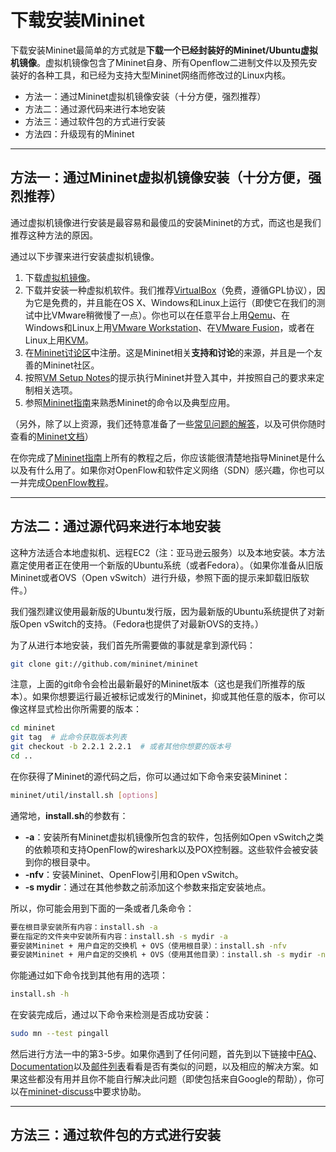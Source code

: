 # 下载安装Mininet

下载安装Mininet最简单的方式就是**下载一个已经封装好的Mininet/Ubuntu虚拟机镜像**。虚拟机镜像包含了Mininet自身、所有Openflow二进制文件以及预先安装好的各种工具，和已经为支持大型Mininet网络而修改过的Linux内核。

+ 方法一：通过Mininet虚拟机镜像安装（十分方便，强烈推荐）
+ 方法二：通过源代码来进行本地安装
+ 方法三：通过软件包的方式进行安装
+ 方法四：升级现有的Mininet

---

## 方法一：通过Mininet虚拟机镜像安装（十分方便，强烈推荐）
通过虚拟机镜像进行安装是最容易和最傻瓜的安装Mininet的方式，而这也是我们推荐这种方法的原因。

通过以下步骤来进行安装虚拟机镜像。

1. 下载[虚拟机镜像](https://github.com/mininet/mininet/wiki/Mininet-VM-Images)。
2. 下载并安装一种虚拟机软件。我们推荐[VirtualBox](http://www.virtualbox.org/wiki/Downloads)（免费，遵循GPL协议），因为它是免费的，并且能在OS X、Windows和Linux上运行（即使它在我们的测试中比VMware稍微慢了一点）。你也可以在任意平台上用[Qemu](http://qemu.org/)、在Windows和Linux上用[VMware Workstation](http://www.vmware.com/products/workstation/)、在[VMware Fusion](http://www.vmware.com/products/fusion)，或者在Linux上用[KVM](http://www.linux-kvm.org/)。
3. 在[Mininet讨论区](https://mailman.stanford.edu/mailman/listinfo/mininet-discuss)中注册。这是Mininet相关**支持和讨论**的来源，并且是一个友善的Mininet社区。
4. 按照[VM Setup Notes](http://mininet.org/vm-setup-notes)的提示执行Mininet并登入其中，并按照自己的要求来定制相关选项。
5. 参照[Mininet指南](http://mininet.org/walkthrough)来熟悉Mininet的命令以及典型应用。

（另外，除了以上资源，我们还特意准备了一些[常见问题的解答](http://mininet.org/faq)，以及可供你随时查看的[Mininet文档](http://mininet.org/docs)）

在你完成了[Mininet指南](http://mininet.org/walkthrough)上所有的教程之后，你应该能很清楚地指导Mininet是什么以及有什么用了。如果你对OpenFlow和软件定义网络（SDN）感兴趣，你也可以一并完成[OpenFlow教程](https://github.com/mininet/openflow-tutorial/wiki)。

---

## 方法二：通过源代码来进行本地安装
这种方法适合本地虚拟机、远程EC2（注：亚马逊云服务）以及本地安装。本方法嘉定使用者正在使用一个新版的Ubuntu系统（或者Fedora）。（如果你准备从旧版Mininet或者OVS（Open vSwitch）进行升级，参照下面的提示来卸载旧版软件。）

我们强烈建议使用最新版的Ubuntu发行版，因为最新版的Ubuntu系统提供了对新版Open vSwitch的支持。（Fedora也提供了对最新OVS的支持。）

为了从进行本地安装，我们首先所需要做的事就是拿到源代码：
```bash
git clone git://github.com/mininet/mininet
```

注意，上面的git命令会检出最新最好的Mininet版本（这也是我们所推荐的版本）。如果你想要运行最近被标记或发行的Mininet，抑或其他任意的版本，你可以像这样显式检出你所需要的版本：
```bash
cd mininet
git tag  # 此命令获取版本列表
git checkout -b 2.2.1 2.2.1  # 或者其他你想要的版本号
cd ..
```

在你获得了Mininet的源代码之后，你可以通过如下命令来安装Mininet：
```bash
mininet/util/install.sh [options]
```

通常地，**install.sh**的参数有：
+ **-a**：安装所有Mininet虚拟机镜像所包含的软件，包括例如Open vSwitch之类的依赖项和支持OpenFlow的wireshark以及POX控制器。这些软件会被安装到你的根目录中。
+ **-nfv**：安装Mininet、OpenFlow引用和Open vSwitch。
+ **-s mydir**：通过在其他参数之前添加这个参数来指定安装地点。

所以，你可能会用到下面的一条或者几条命令：
```bash
要在根目录安装所有内容：install.sh -a
要在指定的文件夹中安装所有内容：install.sh -s mydir -a
要安装Mininet + 用户自定的交换机 + OVS（使用根目录）：install.sh -nfv
要安装Mininet + 用户自定的交换机 + OVS（使用其他目录）：install.sh -s mydir -nfv
```

你能通过如下命令找到其他有用的选项：
```bash
install.sh -h
```

在安装完成后，通过以下命令来检测是否成功安装：
```bash
sudo mn --test pingall
```

然后进行方法一中的第3-5步。如果你遇到了任何问题，首先到以下链接中[FAQ](http://mininet.org/faq)、[Documentation](http://mininet.org/docs)以及[邮件列表](https://mailman.stanford.edu/pipermail/mininet-discuss/)看看是否有类似的问题，以及相应的解决方案。如果这些都没有用并且你不能自行解决此问题（即使包括来自Google的帮助），你可以在[mininet-discuss](https://mailman.stanford.edu/mailman/listinfo/mininet-discuss)中要求协助。

---

## 方法三：通过软件包的方式进行安装
